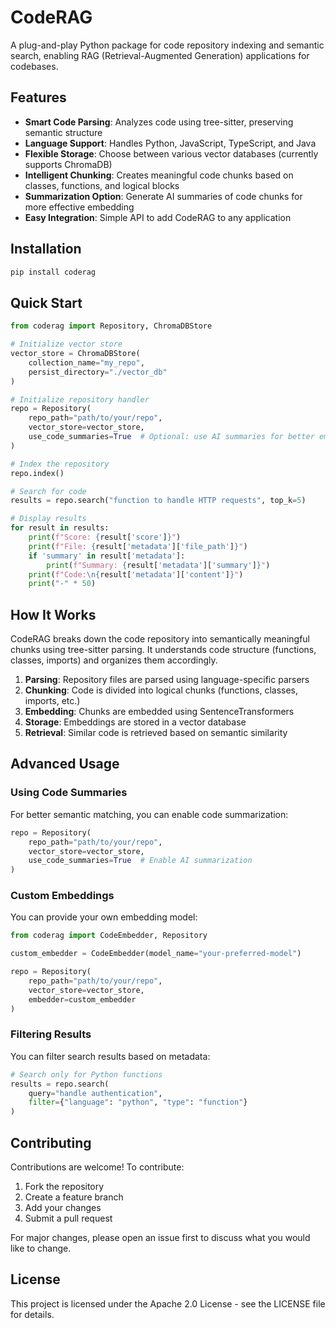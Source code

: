# CodeRAG

A plug-and-play Python package for code repository indexing and semantic search, enabling RAG (Retrieval-Augmented Generation) applications for codebases.

## Features

- **Smart Code Parsing**: Analyzes code using tree-sitter, preserving semantic structure
- **Language Support**: Handles Python, JavaScript, TypeScript, and Java
- **Flexible Storage**: Choose between various vector databases (currently supports ChromaDB)
- **Intelligent Chunking**: Creates meaningful code chunks based on classes, functions, and logical blocks
- **Summarization Option**: Generate AI summaries of code chunks for more effective embedding
- **Easy Integration**: Simple API to add CodeRAG to any application

## Installation

```bash
pip install coderag
```

## Quick Start

```python
from coderag import Repository, ChromaDBStore

# Initialize vector store
vector_store = ChromaDBStore(
    collection_name="my_repo",
    persist_directory="./vector_db"
)

# Initialize repository handler
repo = Repository(
    repo_path="path/to/your/repo",
    vector_store=vector_store,
    use_code_summaries=True  # Optional: use AI summaries for better embeddings
)

# Index the repository
repo.index()

# Search for code
results = repo.search("function to handle HTTP requests", top_k=5)

# Display results
for result in results:
    print(f"Score: {result['score']}")
    print(f"File: {result['metadata']['file_path']}")
    if 'summary' in result['metadata']:
        print(f"Summary: {result['metadata']['summary']}")
    print(f"Code:\n{result['metadata']['content']}")
    print("-" * 50)
```

## How It Works

CodeRAG breaks down the code repository into semantically meaningful chunks using tree-sitter parsing. It understands code structure (functions, classes, imports) and organizes them accordingly.

1. **Parsing**: Repository files are parsed using language-specific parsers
2. **Chunking**: Code is divided into logical chunks (functions, classes, imports, etc.)
3. **Embedding**: Chunks are embedded using SentenceTransformers
4. **Storage**: Embeddings are stored in a vector database
5. **Retrieval**: Similar code is retrieved based on semantic similarity

## Advanced Usage

### Using Code Summaries

For better semantic matching, you can enable code summarization:

```python
repo = Repository(
    repo_path="path/to/your/repo",
    vector_store=vector_store,
    use_code_summaries=True  # Enable AI summarization
)
```

### Custom Embeddings

You can provide your own embedding model:

```python
from coderag import CodeEmbedder, Repository

custom_embedder = CodeEmbedder(model_name="your-preferred-model")

repo = Repository(
    repo_path="path/to/your/repo",
    vector_store=vector_store,
    embedder=custom_embedder
)
```

### Filtering Results

You can filter search results based on metadata:

```python
# Search only for Python functions
results = repo.search(
    query="handle authentication",
    filter={"language": "python", "type": "function"}
)
```

## Contributing

Contributions are welcome! To contribute:

1. Fork the repository
2. Create a feature branch
3. Add your changes
4. Submit a pull request

For major changes, please open an issue first to discuss what you would like to change.

## License

This project is licensed under the Apache 2.0 License - see the LICENSE file for details.
